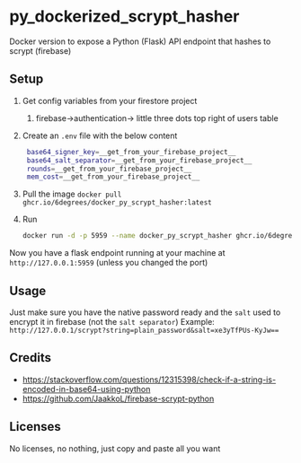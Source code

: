 # py_dockerized_scrypt_hasher

Docker version to expose a Python (Flask) API endpoint that hashes to scrypt (firebase)

## Setup

1. Get config variables from your firestore project
   1. firebase->authentication-> little three dots top right of users table
2. Create an `.env` file with the below content

   ```bash
    base64_signer_key=__get_from_your_firebase_project__
    base64_salt_separator=__get_from_your_firebase_project__
    rounds=__get_from_your_firebase_project__
    mem_cost=__get_from_your_firebase_project__
    ```

3. Pull the image
   `docker pull ghcr.io/6degrees/docker_py_scrypt_hasher:latest`
4. Run

    ```bash
    docker run -d -p 5959 --name docker_py_scrypt_hasher ghcr.io/6degrees/docker_py_scrypt_hasher:latest
    ```

Now you have a flask endpoint running at your machine at `http://127.0.0.1:5959` (unless you changed the port)

## Usage

Just make sure you have the native password ready and the `salt` used to encrypt it in firebase (not the `salt separator`)
Example:
    `http://127.0.0.1/scrypt?string=plain_password&salt=xe3yTfPUs-KyJw==`

## Credits

- <https://stackoverflow.com/questions/12315398/check-if-a-string-is-encoded-in-base64-using-python>
- <https://github.com/JaakkoL/firebase-scrypt-python>

## Licenses

No licenses, no nothing, just copy and paste all you want
